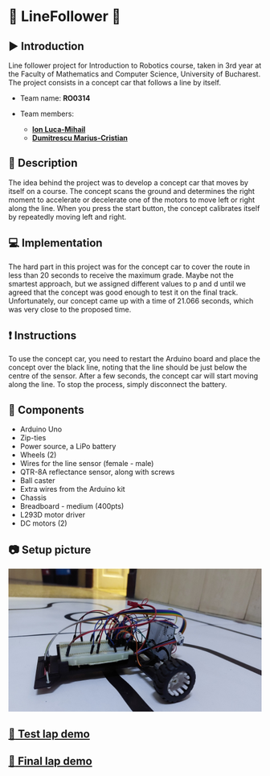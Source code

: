 # :robot: LineFollower :car:

## :arrow_forward: Introduction
Line follower project for Introduction to Robotics course, taken in 3rd year at the Faculty of Mathematics and Computer Science, University of Bucharest. The project consists in a concept car that follows a line by itself.

- Team name: <b>RO0314</b>

- Team members:
  * [<b>Ion Luca-Mihail</b>](https://github.com/lucaion)
  * [<b>Dumitrescu Marius-Cristian</b>](https://github.com/Marius2504)

## :memo: Description
The idea behind the project was to develop a concept car that moves by itself on a course. The concept scans the ground and determines the right moment to accelerate or decelerate one of the motors to move left or right along the line. When you press the start button, the concept calibrates itself by repeatedly moving left and right.

## :computer: Implementation
The hard part in this project was for the concept car to cover the route in less than 20 seconds to receive the maximum grade. Maybe not the smartest approach, but we assigned different values to p and d until we agreed that the concept was good enough to test it on the final track. Unfortunately, our concept came up with a time of 21.066 seconds, which was very close to the proposed time.

## :exclamation: Instructions
To use the concept car, you need to restart the Arduino board and place the concept over the black line, noting that the line should be just below the centre of the sensor. After a few seconds, the concept car will start moving along the line. To stop the process, simply disconnect the battery.

## :wrench: Components 
  - Arduino Uno
  - Zip-ties
  - Power source, a LiPo battery
  - Wheels (2)
  - Wires for the line sensor (female - male)
  - QTR-8A reflectance sensor, along with screws
  - Ball caster
  - Extra wires from the Arduino kit
  - Chassis
  - Breadboard - medium (400pts)
  - L293D motor driver
  - DC motors (2)
  
 ## :camera: Setup picture
<p align="center">
 <img src="https://github.com/lucaion/LineFollower/blob/main/ProiectLineFollower/Setup.jpg" width="600">
</p>

## [:movie_camera: Test lap demo](https://www.youtube.com/watch?v=07XBJRnSiZM)
## [:movie_camera: Final lap demo](https://www.youtube.com/watch?v=SWbQZZ5HxOQ)

